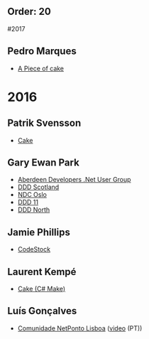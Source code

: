 ﻿Order: 20
---

#2017

## Pedro Marques

* [A Piece of cake](https://slides.com/pitermarx/cake/)

# 2016

## Patrik Svensson

* [Cake](http://www.slideshare.net/PatrikSvensson14/cake-66612025)

## Gary Ewan Park

* [Aberdeen Developers .Net User Group](http://www.slideshare.net/gep13/having-your-cake-and-eating-it-too)
* [DDD Scotland](http://www.slideshare.net/gep13/having-your-cake-and-eating-it-too-dddscotland)
* [NDC Oslo](http://www.slideshare.net/gep13/having-your-cake-and-eating-it-too-ndc-oslo-2016)
* [DDD 11](http://www.slideshare.net/gep13/a-piece-of-cake-ddd11-reading)
* [DDD North](http://www.slideshare.net/gep13/a-piece-of-cake-ddd-north)

## Jamie Phillips

* [CodeStock](http://www.slideshare.net/JamiePhillips15/builds-with-a-side-of-cake-codestock-2016)

## Laurent Kempé

* [Cake (C# Make)](https://sway.com/G8xS5gVqbwOA9euI)

## Luís Gonçalves

* [Comunidade NetPonto Lisboa](https://luisfsgoncalves.files.wordpress.com/2016/11/cake.pdf) ([video](https://www.youtube.com/watch?v=NdKNmtf9nIU) (PT))
